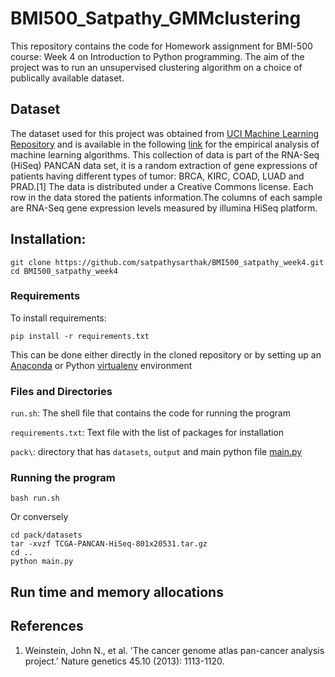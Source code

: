 # BMI500_Satpathy_GMMclustering

This repository contains the code for Homework assignment for BMI-500 course: Week 4 on Introduction to Python programming. The aim of the project was to run an unsupervised clustering algorithm on a choice of publically available dataset. 

## Dataset

The dataset used for this project was obtained from [UCI Machine Learning Repository](https://archive.ics.uci.edu/ml/datasets.php) and is available in the following [link](https://archive.ics.uci.edu/ml/datasets/gene+expression+cancer+RNA-Seq) for the empirical analysis of machine learning algorithms. 
This collection of data is part of the RNA-Seq (HiSeq) PANCAN data set, it is a random extraction of gene expressions of patients having different types of tumor: BRCA, KIRC, COAD, LUAD and PRAD.[1] The data is distributed under a Creative Commons license. Each row in the data stored the patients information.The columns of each sample are RNA-Seq gene expression levels measured by illumina HiSeq platform.

## Installation:

```install
git clone https://github.com/satpathysarthak/BMI500_satpathy_week4.git
cd BMI500_satpathy_week4
```

### Requirements

To install requirements:

```setup
pip install -r requirements.txt
```
This can be done either directly in the cloned repository or by setting up an [Anaconda](https://docs.conda.io/projects/conda/en/latest/user-guide/tasks/manage-environments.html) or Python [virtualenv](https://virtualenv.pypa.io/en/stable/user_guide.html) environment

### Files and Directories
`run.sh`: The shell file that contains the code for running the program

`requirements.txt`: Text file with the list of packages for installation

`pack\`: directory that has `datasets`, `output` and main python file [main.py](https://github.com/satpathysarthak/BMI500_satpathy_week4/blob/main/pack/main.py)

### Running the program

```pipeline
bash run.sh
```
Or conversely 

```pipeline2
cd pack/datasets
tar -xvzf TCGA-PANCAN-HiSeq-801x20531.tar.gz
cd ..
python main.py
```
## Run time and memory allocations


## References
1. Weinstein, John N., et al. 'The cancer genome atlas pan-cancer analysis project.' Nature genetics 45.10 (2013): 1113-1120.
